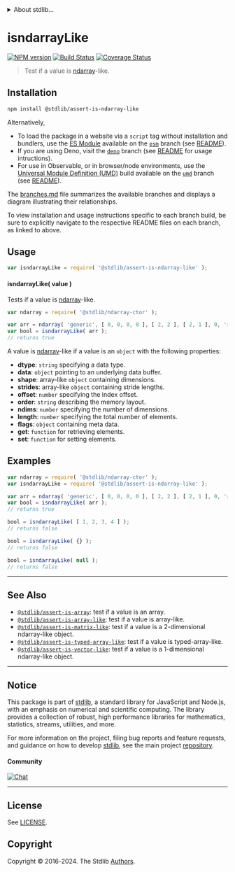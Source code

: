 <!--

@license Apache-2.0

Copyright (c) 2018 The Stdlib Authors.

Licensed under the Apache License, Version 2.0 (the "License");
you may not use this file except in compliance with the License.
You may obtain a copy of the License at

   http://www.apache.org/licenses/LICENSE-2.0

Unless required by applicable law or agreed to in writing, software
distributed under the License is distributed on an "AS IS" BASIS,
WITHOUT WARRANTIES OR CONDITIONS OF ANY KIND, either express or implied.
See the License for the specific language governing permissions and
limitations under the License.

-->


<details>
  <summary>
    About stdlib...
  </summary>
  <p>We believe in a future in which the web is a preferred environment for numerical computation. To help realize this future, we've built stdlib. stdlib is a standard library, with an emphasis on numerical and scientific computation, written in JavaScript (and C) for execution in browsers and in Node.js.</p>
  <p>The library is fully decomposable, being architected in such a way that you can swap out and mix and match APIs and functionality to cater to your exact preferences and use cases.</p>
  <p>When you use stdlib, you can be absolutely certain that you are using the most thorough, rigorous, well-written, studied, documented, tested, measured, and high-quality code out there.</p>
  <p>To join us in bringing numerical computing to the web, get started by checking us out on <a href="https://github.com/stdlib-js/stdlib">GitHub</a>, and please consider <a href="https://opencollective.com/stdlib">financially supporting stdlib</a>. We greatly appreciate your continued support!</p>
</details>

# isndarrayLike

[![NPM version][npm-image]][npm-url] [![Build Status][test-image]][test-url] [![Coverage Status][coverage-image]][coverage-url] <!-- [![dependencies][dependencies-image]][dependencies-url] -->

> Test if a value is [ndarray][@stdlib/ndarray/ctor]-like.

<section class="installation">

## Installation

```bash
npm install @stdlib/assert-is-ndarray-like
```

Alternatively,

-   To load the package in a website via a `script` tag without installation and bundlers, use the [ES Module][es-module] available on the [`esm`][esm-url] branch (see [README][esm-readme]).
-   If you are using Deno, visit the [`deno`][deno-url] branch (see [README][deno-readme] for usage intructions).
-   For use in Observable, or in browser/node environments, use the [Universal Module Definition (UMD)][umd] build available on the [`umd`][umd-url] branch (see [README][umd-readme]).

The [branches.md][branches-url] file summarizes the available branches and displays a diagram illustrating their relationships.

To view installation and usage instructions specific to each branch build, be sure to explicitly navigate to the respective README files on each branch, as linked to above.

</section>

<section class="usage">

## Usage

```javascript
var isndarrayLike = require( '@stdlib/assert-is-ndarray-like' );
```

#### isndarrayLike( value )

Tests if a value is [ndarray][@stdlib/ndarray/ctor]-like.

```javascript
var ndarray = require( '@stdlib/ndarray-ctor' );

var arr = ndarray( 'generic', [ 0, 0, 0, 0 ], [ 2, 2 ], [ 2, 1 ], 0, 'row-major' );
var bool = isndarrayLike( arr );
// returns true
```

A value is [ndarray][@stdlib/ndarray/ctor]-like if a value is an `object` with the following properties:

-   **dtype**: `string` specifying a data type.
-   **data**: `object` pointing to an underlying data buffer.
-   **shape**: array-like `object` containing dimensions.
-   **strides**: array-like `object` containing stride lengths.
-   **offset**: `number` specifying the index offset.
-   **order**: `string` describing the memory layout.
-   **ndims**: `number` specifying the number of dimensions.
-   **length**: `number` specifying the total number of elements.
-   **flags**: `object` containing meta data.
-   **get**: `function` for retrieving elements.
-   **set**: `function` for setting elements.

</section>

<!-- /.usage -->

<section class="examples">

## Examples

<!-- eslint no-undef: "error" -->

```javascript
var ndarray = require( '@stdlib/ndarray-ctor' );
var isndarrayLike = require( '@stdlib/assert-is-ndarray-like' );

var arr = ndarray( 'generic', [ 0, 0, 0, 0 ], [ 2, 2 ], [ 2, 1 ], 0, 'row-major' );
var bool = isndarrayLike( arr );
// returns true

bool = isndarrayLike( [ 1, 2, 3, 4 ] );
// returns false

bool = isndarrayLike( {} );
// returns false

bool = isndarrayLike( null );
// returns false
```

</section>

<!-- /.examples -->

<!-- Section for related `stdlib` packages. Do not manually edit this section, as it is automatically populated. -->

<section class="related">

* * *

## See Also

-   <span class="package-name">[`@stdlib/assert-is-array`][@stdlib/assert/is-array]</span><span class="delimiter">: </span><span class="description">test if a value is an array.</span>
-   <span class="package-name">[`@stdlib/assert-is-array-like`][@stdlib/assert/is-array-like]</span><span class="delimiter">: </span><span class="description">test if a value is array-like.</span>
-   <span class="package-name">[`@stdlib/assert-is-matrix-like`][@stdlib/assert/is-matrix-like]</span><span class="delimiter">: </span><span class="description">test if a value is a 2-dimensional ndarray-like object.</span>
-   <span class="package-name">[`@stdlib/assert-is-typed-array-like`][@stdlib/assert/is-typed-array-like]</span><span class="delimiter">: </span><span class="description">test if a value is typed-array-like.</span>
-   <span class="package-name">[`@stdlib/assert-is-vector-like`][@stdlib/assert/is-vector-like]</span><span class="delimiter">: </span><span class="description">test if a value is a 1-dimensional ndarray-like object.</span>

</section>

<!-- /.related -->

<!-- Section for all links. Make sure to keep an empty line after the `section` element and another before the `/section` close. -->


<section class="main-repo" >

* * *

## Notice

This package is part of [stdlib][stdlib], a standard library for JavaScript and Node.js, with an emphasis on numerical and scientific computing. The library provides a collection of robust, high performance libraries for mathematics, statistics, streams, utilities, and more.

For more information on the project, filing bug reports and feature requests, and guidance on how to develop [stdlib][stdlib], see the main project [repository][stdlib].

#### Community

[![Chat][chat-image]][chat-url]

---

## License

See [LICENSE][stdlib-license].


## Copyright

Copyright &copy; 2016-2024. The Stdlib [Authors][stdlib-authors].

</section>

<!-- /.stdlib -->

<!-- Section for all links. Make sure to keep an empty line after the `section` element and another before the `/section` close. -->

<section class="links">

[npm-image]: http://img.shields.io/npm/v/@stdlib/assert-is-ndarray-like.svg
[npm-url]: https://npmjs.org/package/@stdlib/assert-is-ndarray-like

[test-image]: https://github.com/stdlib-js/assert-is-ndarray-like/actions/workflows/test.yml/badge.svg?branch=v0.2.1
[test-url]: https://github.com/stdlib-js/assert-is-ndarray-like/actions/workflows/test.yml?query=branch:v0.2.1

[coverage-image]: https://img.shields.io/codecov/c/github/stdlib-js/assert-is-ndarray-like/main.svg
[coverage-url]: https://codecov.io/github/stdlib-js/assert-is-ndarray-like?branch=main

<!--

[dependencies-image]: https://img.shields.io/david/stdlib-js/assert-is-ndarray-like.svg
[dependencies-url]: https://david-dm.org/stdlib-js/assert-is-ndarray-like/main

-->

[chat-image]: https://img.shields.io/gitter/room/stdlib-js/stdlib.svg
[chat-url]: https://app.gitter.im/#/room/#stdlib-js_stdlib:gitter.im

[stdlib]: https://github.com/stdlib-js/stdlib

[stdlib-authors]: https://github.com/stdlib-js/stdlib/graphs/contributors

[umd]: https://github.com/umdjs/umd
[es-module]: https://developer.mozilla.org/en-US/docs/Web/JavaScript/Guide/Modules

[deno-url]: https://github.com/stdlib-js/assert-is-ndarray-like/tree/deno
[deno-readme]: https://github.com/stdlib-js/assert-is-ndarray-like/blob/deno/README.md
[umd-url]: https://github.com/stdlib-js/assert-is-ndarray-like/tree/umd
[umd-readme]: https://github.com/stdlib-js/assert-is-ndarray-like/blob/umd/README.md
[esm-url]: https://github.com/stdlib-js/assert-is-ndarray-like/tree/esm
[esm-readme]: https://github.com/stdlib-js/assert-is-ndarray-like/blob/esm/README.md
[branches-url]: https://github.com/stdlib-js/assert-is-ndarray-like/blob/main/branches.md

[stdlib-license]: https://raw.githubusercontent.com/stdlib-js/assert-is-ndarray-like/main/LICENSE

[@stdlib/ndarray/ctor]: https://github.com/stdlib-js/ndarray-ctor

<!-- <related-links> -->

[@stdlib/assert/is-array]: https://github.com/stdlib-js/assert-is-array

[@stdlib/assert/is-array-like]: https://github.com/stdlib-js/assert-is-array-like

[@stdlib/assert/is-matrix-like]: https://github.com/stdlib-js/assert-is-matrix-like

[@stdlib/assert/is-typed-array-like]: https://github.com/stdlib-js/assert-is-typed-array-like

[@stdlib/assert/is-vector-like]: https://github.com/stdlib-js/assert-is-vector-like

<!-- </related-links> -->

</section>

<!-- /.links -->
